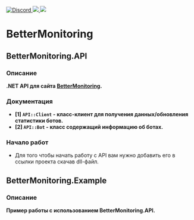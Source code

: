 <p>
   <a href="https://discord.gg/5jqHuS3Fkh" alt="Discord">
      <img src="https://discord.com/api/guilds/951837171361407066/embed.png" alt="Discord"/>
   </a>
   <a href="https://github.com/I-Aureate-I/BetterMonitoring.API/releases/latest">
     <img src="https://img.shields.io/github/downloads/I-Aureate-I/BetterMonitoring.API/total.svg" />
   </a>
   <a href="https://github.com/I-Aureate-I/BetterMonitoring.API/commits/master">
     <img src="https://img.shields.io/github/commits-since/I-Aureate-I/BetterMonitoring.API/latest?include_prereleases" />
   </a>
</p>

# BetterMonitoring
## BetterMonitoring.API
### Описание
**.NET API для сайта [BetterMonitoring](https://monitor.betterbot.ru).**
### Документация
* **[1] `API::Client` - класс-клиент для получения данных/обновления статистики ботов.**
* **[2] `API::Bot` - класс содержащий информацию об ботах.**
### Начало работ
* Для того чтобы начать работу с API вам нужно добавить его в ссылки проекта скачав dll-файл.
## BetterMonitoring.Example
### Описание
**Пример работы с использованием BetterMonitoring.API.**
